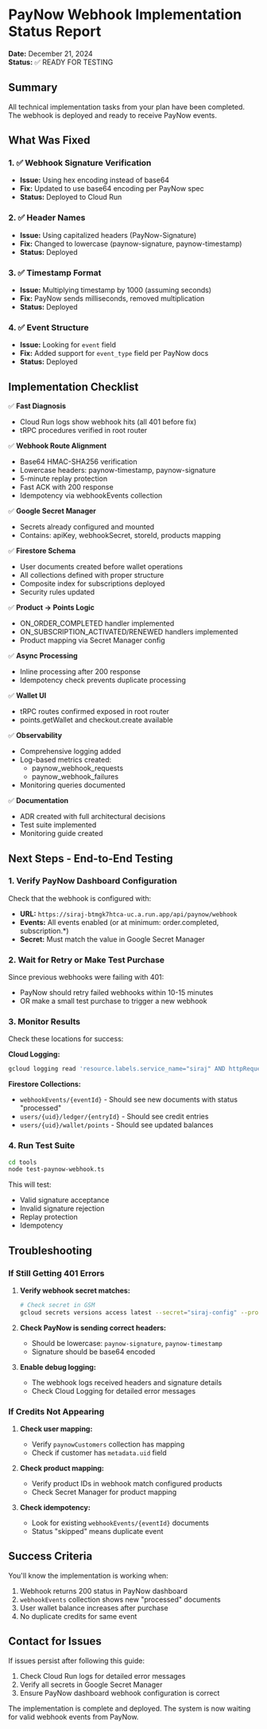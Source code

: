 # PayNow Webhook Implementation Status Report

**Date:** December 21, 2024  
**Status:** ✅ READY FOR TESTING

## Summary

All technical implementation tasks from your plan have been completed. The webhook is deployed and ready to receive PayNow events.

## What Was Fixed

### 1. ✅ Webhook Signature Verification
- **Issue:** Using hex encoding instead of base64
- **Fix:** Updated to use base64 encoding per PayNow spec
- **Status:** Deployed to Cloud Run

### 2. ✅ Header Names
- **Issue:** Using capitalized headers (PayNow-Signature)
- **Fix:** Changed to lowercase (paynow-signature, paynow-timestamp)
- **Status:** Deployed

### 3. ✅ Timestamp Format
- **Issue:** Multiplying timestamp by 1000 (assuming seconds)
- **Fix:** PayNow sends milliseconds, removed multiplication
- **Status:** Deployed

### 4. ✅ Event Structure
- **Issue:** Looking for `event` field
- **Fix:** Added support for `event_type` field per PayNow docs
- **Status:** Deployed

## Implementation Checklist

✅ **Fast Diagnosis**
- Cloud Run logs show webhook hits (all 401 before fix)
- tRPC procedures verified in root router

✅ **Webhook Route Alignment**
- Base64 HMAC-SHA256 verification
- Lowercase headers: paynow-timestamp, paynow-signature
- 5-minute replay protection
- Fast ACK with 200 response
- Idempotency via webhookEvents collection

✅ **Google Secret Manager**
- Secrets already configured and mounted
- Contains: apiKey, webhookSecret, storeId, products mapping

✅ **Firestore Schema**
- User documents created before wallet operations
- All collections defined with proper structure
- Composite index for subscriptions deployed
- Security rules updated

✅ **Product → Points Logic**
- ON_ORDER_COMPLETED handler implemented
- ON_SUBSCRIPTION_ACTIVATED/RENEWED handlers implemented
- Product mapping via Secret Manager config

✅ **Async Processing**
- Inline processing after 200 response
- Idempotency check prevents duplicate processing

✅ **Wallet UI**
- tRPC routes confirmed exposed in root router
- points.getWallet and checkout.create available

✅ **Observability**
- Comprehensive logging added
- Log-based metrics created:
  - paynow_webhook_requests
  - paynow_webhook_failures
- Monitoring queries documented

✅ **Documentation**
- ADR created with full architectural decisions
- Test suite implemented
- Monitoring guide created

## Next Steps - End-to-End Testing

### 1. Verify PayNow Dashboard Configuration

Check that the webhook is configured with:
- **URL:** `https://siraj-btmgk7htca-uc.a.run.app/api/paynow/webhook`
- **Events:** All events enabled (or at minimum: order.completed, subscription.*)
- **Secret:** Must match the value in Google Secret Manager

### 2. Wait for Retry or Make Test Purchase

Since previous webhooks were failing with 401:
- PayNow should retry failed webhooks within 10-15 minutes
- OR make a small test purchase to trigger a new webhook

### 3. Monitor Results

Check these locations for success:

**Cloud Logging:**
```bash
gcloud logging read 'resource.labels.service_name="siraj" AND httpRequest.requestUrl:"/api/paynow/webhook" AND timestamp>="2024-12-21T14:30:00Z"' --limit=10 --format="table(timestamp, httpRequest.status, jsonPayload.message)" --project=walduae-project-20250809071906
```

**Firestore Collections:**
- `webhookEvents/{eventId}` - Should see new documents with status "processed"
- `users/{uid}/ledger/{entryId}` - Should see credit entries
- `users/{uid}/wallet/points` - Should see updated balances

### 4. Run Test Suite

```bash
cd tools
node test-paynow-webhook.ts
```

This will test:
- Valid signature acceptance
- Invalid signature rejection  
- Replay protection
- Idempotency

## Troubleshooting

### If Still Getting 401 Errors

1. **Verify webhook secret matches:**
   ```bash
   # Check secret in GSM
   gcloud secrets versions access latest --secret="siraj-config" --project=walduae-project-20250809071906 | ConvertFrom-Json | Select -ExpandProperty paynow | Select -ExpandProperty webhookSecret
   ```

2. **Check PayNow is sending correct headers:**
   - Should be lowercase: `paynow-signature`, `paynow-timestamp`
   - Signature should be base64 encoded

3. **Enable debug logging:**
   - The webhook logs received headers and signature details
   - Check Cloud Logging for detailed error messages

### If Credits Not Appearing

1. **Check user mapping:**
   - Verify `paynowCustomers` collection has mapping
   - Check if customer has `metadata.uid` field

2. **Check product mapping:**
   - Verify product IDs in webhook match configured products
   - Check Secret Manager for product mapping

3. **Check idempotency:**
   - Look for existing `webhookEvents/{eventId}` documents
   - Status "skipped" means duplicate event

## Success Criteria

You'll know the implementation is working when:
1. Webhook returns 200 status in PayNow dashboard
2. `webhookEvents` collection shows new "processed" documents
3. User wallet balance increases after purchase
4. No duplicate credits for same event

## Contact for Issues

If issues persist after following this guide:
1. Check Cloud Run logs for detailed error messages
2. Verify all secrets in Google Secret Manager
3. Ensure PayNow dashboard webhook configuration is correct

The implementation is complete and deployed. The system is now waiting for valid webhook events from PayNow.
